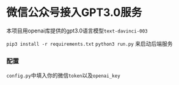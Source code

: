 # 微信公众号接入GPT3.0服务
本项目用openai库提供的gpt3.0语言模型`text-davinci-003`

`pip3 install -r requirements.txt`
`python3 run.py` 来启动后端服务

### 配置
`config.py`中填入你的微信`token`以及`openai_key`

